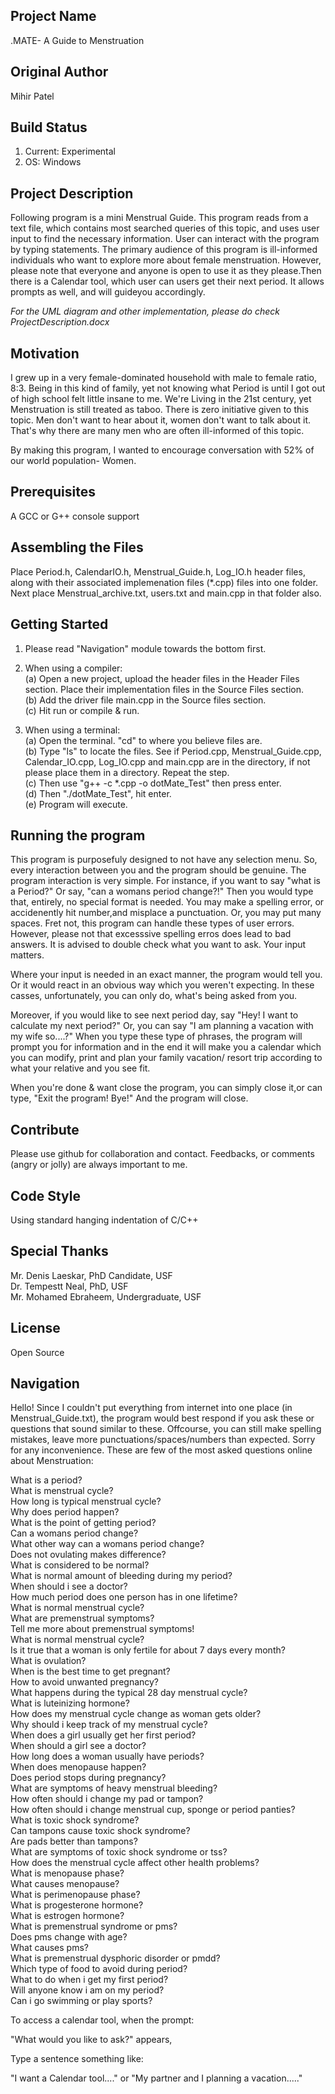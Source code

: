 Project Name
--------------
.MATE- A Guide to Menstruation

Original Author
---------------
Mihir Patel

Build Status
---------------
1) Current: Experimental
2) OS:	Windows

Project Description
-------------------
Following program is a mini Menstrual Guide. This program
reads from a text file, which contains most searched
queries of this topic, and uses user input to find the 
necessary information. User can interact with the program 
by typing statements. The primary audience of this program
is ill-informed individuals who want to explore more about 
female menstruation. However, please note that everyone and 
anyone is open to use it as they please.Then there is a 
Calendar tool, which user can users get their next period. It 
allows prompts as well, and will guideyou accordingly. 

*For the UML diagram and other implementation, please do check ProjectDescription.docx*

Motivation
-----------
I grew up in a very female-dominated household with male to 
female ratio, 8:3. Being in this kind of family, yet not 
knowing what Period is until I got out of high school felt 
little insane to me. We're Living in the 21st century, yet
Menstruation is still treated as taboo. There is zero 
initiative given to this topic. Men don't want to hear 
about it, women don't want to talk about it. That's why 
there are many men who are often ill-informed of this topic. 

By making this program, I wanted to encourage conversation 
with 52% of our world population- Women.

Prerequisites
-------------
A GCC or G++ console support

Assembling the Files
--------------------
Place Period.h, CalendarIO.h, Menstrual_Guide.h, Log_IO.h
header files, along with their associated implemenation 
files (*.cpp) files into one folder. Next place 
Menstrual_archive.txt, users.txt and main.cpp in that folder also.

Getting Started
---------------
1) Please read "Navigation" module towards the bottom first.

2) When using a compiler:  
    (a) Open a new project, upload the header files in the Header 
     Files section. Place their implementation files in the
     Source Files section.    
    (b) Add the driver file main.cpp in the Source 
     files section.  
    (c) Hit run or compile & run.  
    
3) When using a terminal:  
    (a) Open the terminal. "cd" to where you believe files are.  
    (b) Type "ls" to locate the files. See if Period.cpp, 
      Menstrual_Guide.cpp, Calendar_IO.cpp, Log_IO.cpp and 
      main.cpp are in the directory, if not please
      place them in a directory. Repeat the step.  
    (c) Then use "g++ -c *.cpp -o dotMate_Test" then press enter.  
    (d) Then "./dotMate_Test", hit enter.  
    (e) Program will execute.  
    
    
Running the program
-------------------
This program is purposefuly designed to not have any
selection menu. So, every interaction between you and the
program should be genuine. The program interaction is
very simple. For instance, if you want to say "what is a
Period?" Or say, "can a womans period change?!"
Then you would type that, entirely, no special format 
is needed. You may make a spelling error, or accidenently 
hit number,and misplace a punctuation. Or, you may put many 
spaces. Fret not, this program can handle these types of 
user errors. However, please not that excesssive
spelling erros does lead to bad answers. It is advised to
double check what you want to ask. Your input matters.

Where your input is needed in an exact manner, the program 
would tell you. Or it would react in an obvious way which
you weren't expecting. In these casses, unfortunately,
you can only do, what's being asked from you.

Moreover, if you would like to see next period day, say 
"Hey! I want to calculate my next period?" Or, you can say
"I am planning a vacation with my wife so....?" When you
type these type of phrases, the program will prompt you for 
information and in the end it will make you a calendar 
which you can modify, print and plan your family vacation/ 
resort trip according to what your relative and you see fit. 

When you're done & want close the program, you can simply 
close it,or can type, "Exit the program! Bye!" And the
program will close. 

Contribute
------------
Please use github for collaboration and 
contact. Feedbacks, or comments (angry or jolly) are always
important to me.


Code Style
----------
Using standard hanging indentation of C/C++
    
Special Thanks
--------------
Mr. Denis Laeskar, PhD Candidate, USF  
Dr. Tempestt Neal, PhD, USF  
Mr. Mohamed Ebraheem, Undergraduate, USF  
    
License
-----------
Open Source

Navigation
-----------
Hello! Since I couldn't put everything from internet into one 
place (in Menstrual_Guide.txt), the program would best respond 
if you ask these or questions that sound similar to these. 
Offcourse, you can still make spelling mistakes, leave more 
punctuations/spaces/numbers than expected. Sorry for any 
inconvenience. These are few of the most asked questions 
online about Menstruation:  
  
  
What is a period?        
What is menstrual cycle?  
How long is typical menstrual cycle?     
Why does period happen?  
What is the point of getting period?      
Can a womans period change?      
What other way can a womans period change?         
Does not ovulating makes difference?     
What is considered to be normal?   
What is normal amount of bleeding during my period?        
When should i see a doctor?       
How much period does one person has in one lifetime?      
What is normal menstrual cycle?   
What are premenstrual symptoms?    
Tell me more about premenstrual symptoms!          
What is normal menstrual cycle?  
Is it true that a woman is only fertile for about 7 days every month?      
What is ovulation?   
When is the best time to get pregnant?    
How to avoid unwanted pregnancy?  
What happens during the typical 28 day menstrual cycle?   
What is luteinizing hormone?  
How does my menstrual cycle change as woman gets older?    
Why should i keep track of my menstrual cycle?   
When does a girl usually get her first period?  
When should a girl see a doctor?  
How long does a woman usually have periods?   
When does menopause happen?        
Does period stops during pregnancy?      
What are symptoms of heavy menstrual bleeding?   
How often should i change my pad or tampon?  
How often should i change menstrual cup, sponge or period panties?       
What is toxic shock syndrome?  
Can tampons cause toxic shock syndrome?  
Are pads better than tampons?     
What are symptoms of toxic shock syndrome or tss?          
How does the menstrual cycle affect other health problems?         
What is menopause phase?  
What causes menopause?    
What is perimenopause phase?       
What is progesterone hormone?  
What is estrogen hormone?          
What is premenstrual syndrome or pms?        
Does pms change with age?   
What causes pms?  
What is premenstrual dysphoric disorder or pmdd?   
Which type of food to avoid during period?        
What to do when i get my first period?     
Will anyone know i am on my period?        
Can i go swimming or play sports?       
  
    
To access a calendar tool, when the prompt:  

"What would you like to ask?" appears,

Type a sentence something like:  

"I want a Calendar tool...." or "My partner and I planning a vacation....."
